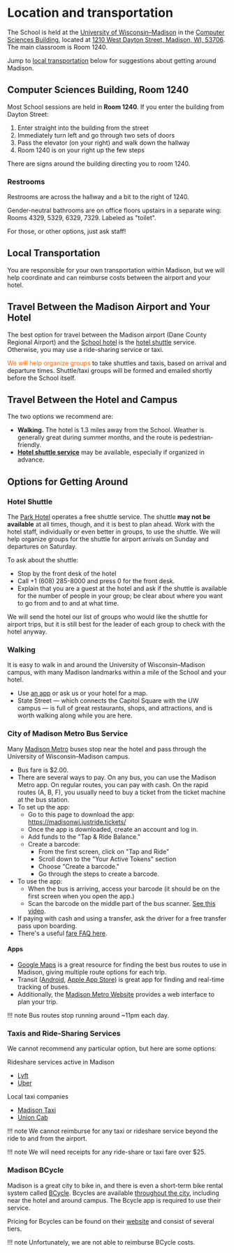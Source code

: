 # Location and transportation

The School is held at the [University of Wisconsin&ndash;Madison](https://www.wisc.edu) in the
[Computer Sciences Building](https://www.cs.wisc.edu), located at [1210 West Dayton Street, Madison, WI, 53706](https://maps.app.goo.gl/p5kJSsjfaHDyCwGX8). The main classroom is Room 1240.

Jump to [local transportation](#local-transportation) below for suggestions about getting around Madison.

## Computer Sciences Building, Room 1240

Most School sessions are held in **Room 1240**.
If you enter the building from Dayton Street:

1.  Enter straight into the building from the street
1.  Immediately turn left and go through two sets of doors
1.  Pass the elevator (on your right) and walk down the hallway
1.  Room 1240 is on your right up the few steps

There are signs around the building directing you to room 1240.

### Restrooms

Restrooms are across the hallway and a bit to the right of 1240.

Gender-neutral bathrooms are on office floors upstairs in a separate wing: Rooms 4329, 5329, 6329, 7329. Labeled as "toilet".

For those, or other options, just ask staff!

## Local Transportation

You are responsible for your own transportation within Madison, but we will help
coordinate and can reimburse costs between the airport and your hotel.

## Travel Between the Madison Airport and Your Hotel

The best option for travel between the Madison airport (Dane County Regional Airport) and the [School hotel](hotel.md) is the [hotel shuttle](#hotel-shuttle) service. Otherwise, you may use a ride-sharing service or taxi.

<span style="color: #FF6600;">We will help organize groups</span> to take shuttles and taxis,
based on arrival and departure times. Shuttle/taxi groups will be formed and emailed shortly before the School itself.

## Travel Between the Hotel and Campus

The two options we recommend are:

* **Walking.** The hotel is 1.3 miles away from the School. Weather is generally great during summer months, and the route is pedestrian-friendly.
* [**Hotel shuttle service**](#hotel-shuttle) may be available, especially if organized in advance.

## Options for Getting Around

### Hotel Shuttle

The [Park Hotel](hotel.md) operates a free shuttle service.
The shuttle **may not be available** at all times, though, and it is best to plan ahead.
Work with the hotel staff, individually or even better in groups, to use the shuttle.
We will help organize groups for the shuttle for airport arrivals on Sunday and departures on Saturday.

To ask about the shuttle:

* Stop by the front desk of the hotel
* Call +1&nbsp;(608)&nbsp;285-8000 and press 0 for the front desk.
* Explain that you are a guest at the hotel and ask if the shuttle is available for the number of people in your group; be clear about where you want to go from and to and at what time.

We will send the hotel our list of groups who would like the shuttle for airport trips,
but it is still best for the leader of each group to check with the hotel anyway.

### Walking

It is easy to walk in and around the University of Wisconsin&ndash;Madison campus,
with many Madison landmarks within a mile of the School and your hotel.

* Use [an app](#apps) or ask us or your hotel for a map.
* State Street&nbsp;&mdash; which connects the Capitol Square with the UW campus&nbsp;&mdash;
is full of great restaurants, shops, and attractions, and is worth walking along while you are here.

### City of Madison Metro Bus Service

Many [Madison Metro](https://www.cityofmadison.com/metro) buses stop near the hotel and
pass through the University of Wisconsin&ndash;Madison campus.

* Bus fare is $2.00. 
* There are several ways to pay. On any bus, you can use the Madison Metro app. 
On regular routes, you can pay with cash. On the 
rapid routes (A, B, F), you usually need to buy a ticket from the ticket machine 
at the bus station. 
* To set up the app: 
	* Go to this page to download the app: https://madisonwi.justride.tickets/
	* Once the app is downloaded, create an account and log in. 
	* Add funds to the "Tap & Ride Balance." 
	* Create a barcode: 
		* From the first screen, click on "Tap and Ride" 
		* Scroll down to the "Your Active Tokens" section
		* Choose "Create a barcode."
		* Go through the steps to create a barcode. 
* To use the app: 
	* When the bus is arriving, access your barcode (it should be on the first screen when you open the app.)
	* Scan the barcode on the middle part of the bus scanner. [See this video](https://www.youtube.com/watch?v=asefIj2XWJU).
* If paying with cash and using a transfer, ask the driver for a free transfer pass upon boarding.
* There's a useful [fare FAQ here](https://www.cityofmadison.com/metro/fares/fast-fares). 

#### Apps 
* [Google Maps](https://maps.google.com) is a great resource for finding the best bus routes to use in Madison, giving multiple route options for each trip.
* Transit ([Android](https://play.google.com/store/apps/details?id=com.thetransitapp.droid), [Apple App Store](https://apps.apple.com/us/app/transit-subway-bus-times/id498151501)) is great app for finding and real-time tracking of buses.
* Additionally, the [Madison Metro Website](https://www.cityofmadison.com/metro/routes-schedules)
provides a web interface to plan your trip.

!!! note 
    Bus routes stop running around ~11pm each day.

### Taxis and Ride-Sharing Services

We cannot recommend any particular option, but here are some options:

Rideshare services active in Madison

* [Lyft](https://www.lyft.com/)
* [Uber](https://www.uber.com/ride/)

Local taxi companies

* [Madison Taxi](https://www.madtaxi.com)
* [Union Cab](https://www.unioncab.com/)

!!! note 
    We cannot reimburse for any taxi or rideshare service beyond the ride to and from the airport.

!!! note
    We will need receipts for any ride-share or taxi fare over $25.

### Madison BCycle

Madison is a great city to bike in,
and there is even a short-term bike rental system called [BCycle](https://madison.bcycle.com).
Bcycles are available [throughout the city](https://madison.bcycle.com/nav/map),
including near the hotel and around campus. The Bcycle app is required to use their service.

Pricing for Bcycles can be found on their 
[website](https://madison.bcycle.com/nav/Join-now) and consist of several tiers.

!!! note
    Unfortunately, we are not able to reimburse BCycle costs.
